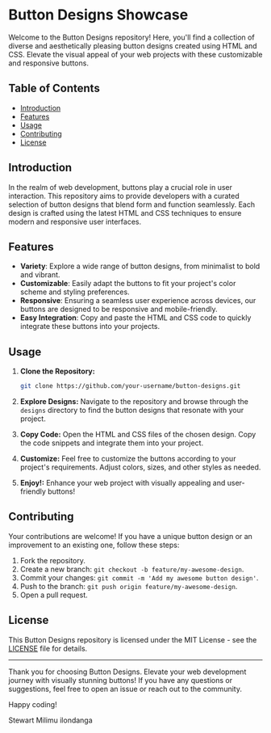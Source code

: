 # Button Designs Showcase

Welcome to the Button Designs repository! Here, you'll find a collection of diverse and aesthetically pleasing button designs created using HTML and CSS. Elevate the visual appeal of 
your web projects with these customizable and responsive buttons.

## Table of Contents

- [Introduction](#introduction)
- [Features](#features)
- [Usage](#usage)
- [Contributing](#contributing)
- [License](#license)

## Introduction

In the realm of web development, buttons play a crucial role in user interaction. This repository aims to provide developers with a curated selection of button designs that blend form 
and function seamlessly. Each design is crafted using the latest HTML and CSS techniques to ensure modern and responsive user interfaces.

## Features

- **Variety**: Explore a wide range of button designs, from minimalist to bold and vibrant.
- **Customizable**: Easily adapt the buttons to fit your project's color scheme and styling preferences.
- **Responsive**: Ensuring a seamless user experience across devices, our buttons are designed to be responsive and mobile-friendly.
- **Easy Integration**: Copy and paste the HTML and CSS code to quickly integrate these buttons into your projects.

## Usage

1. **Clone the Repository:**
   ```bash
   git clone https://github.com/your-username/button-designs.git
   ```

2. **Explore Designs:**
   Navigate to the repository and browse through the `designs` directory to find the button designs that resonate with your project.

3. **Copy Code:**
   Open the HTML and CSS files of the chosen design. Copy the code snippets and integrate them into your project.

4. **Customize:**
   Feel free to customize the buttons according to your project's requirements. Adjust colors, sizes, and other styles as needed.

5. **Enjoy!:**
   Enhance your web project with visually appealing and user-friendly buttons!

## Contributing

Your contributions are welcome! If you have a unique button design or an improvement to an existing one, follow these steps:

1. Fork the repository.
2. Create a new branch: `git checkout -b feature/my-awesome-design`.
3. Commit your changes: `git commit -m 'Add my awesome button design'`.
4. Push to the branch: `git push origin feature/my-awesome-design`.
5. Open a pull request.

## License

This Button Designs repository is licensed under the MIT License - see the [LICENSE](LICENSE) file for details.

---

Thank you for choosing Button Designs. Elevate your web development journey with visually stunning buttons! If you have any questions or suggestions, feel free to open an issue or reach 
out to the community.

Happy coding!

Stewart Milimu ilondanga
